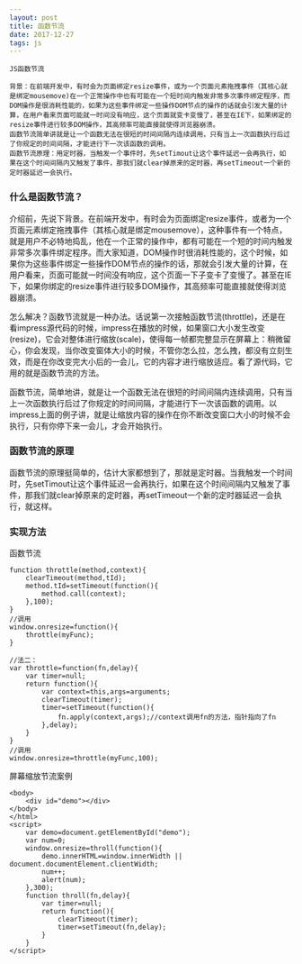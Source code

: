 ```yaml
---
layout: post
title: 函数节流
date: 2017-12-27
tags: js
---
```

	JS函数节流

	背景：在前端开发中，有时会为页面绑定resize事件，或为一个页面元素拖拽事件（其核心就是绑定mousemove)在一个正常操作中也有可能在一个短时间内触发非常多次事件绑定程序，而DOM操作是很消耗性能的，如果为这些事件绑定一些操作DOM节点的操作的话就会引发大量的计算，在用户看来页面可能就一时间没有响应，这个页面就变卡变慢了，甚至在IE下，如果绑定的resize事件进行较多DOM操作，其高频率可能直接就使得浏览器崩溃。
	函数节流简单讲就是让一个函数无法在很短的时间间隔内连续调用，只有当上一次函数执行后过了你规定的时间间隔，才能进行下一次该函数的调用。
	函数节流原理：用定时器，当触发一个事件时，先setTimout让这个事件延迟一会再执行，如果在这个时间间隔内又触发了事件，那我们就clear掉原来的定时器，再setTimeout一个新的定时器延迟一会执行。

### 什么是函数节流？

介绍前，先说下背景。在前端开发中，有时会为页面绑定resize事件，或者为一个页面元素绑定拖拽事件（其核心就是绑定mousemove），这种事件有一个特点，就是用户不必特地捣乱，他在一个正常的操作中，都有可能在一个短的时间内触发非常多次事件绑定程序。而大家知道，DOM操作时很消耗性能的，这个时候，如果你为这些事件绑定一些操作DOM节点的操作的话，那就会引发大量的计算，在用户看来，页面可能就一时间没有响应，这个页面一下子变卡了变慢了。甚至在IE下，如果你绑定的resize事件进行较多DOM操作，其高频率可能直接就使得浏览器崩溃。

怎么解决？函数节流就是一种办法。话说第一次接触函数节流(throttle)，还是在看impress源代码的时候，impress在播放的时候，如果窗口大小发生改变(resize)，它会对整体进行缩放(scale)，使得每一帧都完整显示在屏幕上：稍微留心，你会发现，当你改变窗体大小的时候，不管你怎么拉，怎么拽，都没有立刻生效，而是在你改变完大小后的一会儿，它的内容才进行缩放适应。看了源代码，它用的就是函数节流的方法。

函数节流，简单地讲，就是让一个函数无法在很短的时间间隔内连续调用，只有当上一次函数执行后过了你规定的时间间隔，才能进行下一次该函数的调用。以impress上面的例子讲，就是让缩放内容的操作在你不断改变窗口大小的时候不会执行，只有你停下来一会儿，才会开始执行。

### 函数节流的原理

函数节流的原理挺简单的，估计大家都想到了，那就是定时器。当我触发一个时间时，先setTimout让这个事件延迟一会再执行，如果在这个时间间隔内又触发了事件，那我们就clear掉原来的定时器，再setTimeout一个新的定时器延迟一会执行，就这样。

### 实现方法

函数节流
```
function throttle(method,context){
    clearTimeout(method,tId);
    method.tId=setTimeout(function(){
        method.call(context);
    },100);
}
//调用
window.onresize=function(){
    throttle(myFunc);
}

//法二：
var throttle=function(fn,delay){
    var timer=null;
    return function(){
        var context=this,args=arguments;
        clearTimeout(timer);
        timer=setTimeout(function(){
            fn.apply(context,args);//context调用fn的方法，指针指向了fn
        },delay);
    }
}
//调用
window.onresize=throttle(myFunc,100);
```

屏幕缩放节流案例

```
<body>
    <div id="demo"></div>
</body>
</html>
<script>
    var demo=document.getElementById("demo");
    var num=0;
    window.onresize=throll(function(){
        demo.innerHTML=window.innerWidth || document.documentElement.clientWidth;
        num++;
        alert(num);
    },300);
    function throll(fn,delay){
        var timer=null;
        return function(){
            clearTimeout(timer);
            timer=setTimeout(fn,delay);
        }
    }
</script>
```


